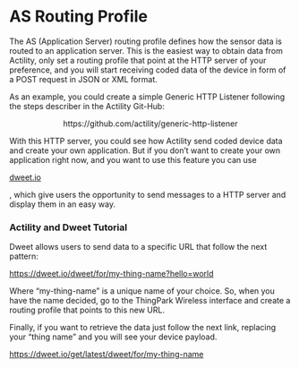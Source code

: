 # AS Routing Profile

The AS (Application Server) routing profile defines how the sensor data is routed to an application server.
This is the easiest way to obtain data from Actility, only set a routing profile that point at the HTTP server of your preference, and you will start receiving coded data of the device in form of a POST request in JSON or XML format.

As an example, you could create a simple Generic HTTP Listener following the steps describer in the Actility Git-Hub:

<p align="center">
  https://github.com/actility/generic-http-listener 
</p>                                     

With this HTTP server, you could see how Actility send coded device data and create your own application. But if you don’t want to create your own application right now, and you want to use this feature you can use <p><a href="http://dweet.io/">dweet.io</a> </p>, which give users the opportunity to send messages to a HTTP server and display them in an easy way.

### Actility and Dweet Tutorial
Dweet allows users to send data to a specific URL that follow the next pattern:

https://dweet.io/dweet/for/my-thing-name?hello=world

Where “my-thing-name” is a unique name of your choice. So, when you have the name decided, go to the ThingPark Wireless interface and create a routing profile that points to this new URL.

Finally, if you want to retrieve the data just follow the next link, replacing your “thing name” and you will see your device payload.

https://dweet.io/get/latest/dweet/for/my-thing-name


